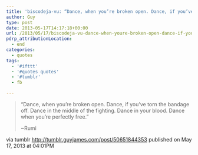 ```yaml
---
title: 'biscodeja-vu: “Dance, when you’re broken open. Dance, if you’ve…'
author: Guy
type: post
date: 2013-05-17T14:17:18+00:00
url: /2013/05/17/biscodeja-vu-dance-when-youre-broken-open-dance-if-youve/
pdrp_attributionLocation:
  - end
categories:
  - quotes
tags:
  - '#ifttt'
  - '#quotes quotes'
  - '#tumblr'
  - fb

---
```

> <span class="Apple-style-span">“Dance, when you’re broken open. Dance, if you’ve torn the bandage off. Dance in the middle of the fighting. Dance in your blood. Dance when you’re perfectly free.” </span>
> 
> <span class="Apple-style-span">~Rumi</span>

via tumblr http://tumblr.guyjames.com/post/50651844353 published on May 17, 2013 at 04:01PM